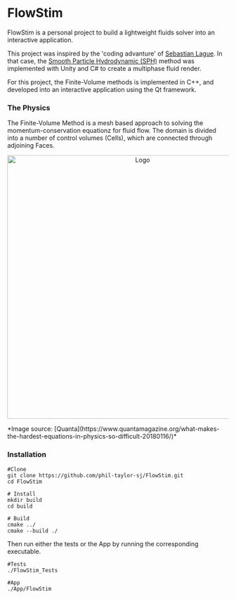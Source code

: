 # FlowStim

FlowStim is a personal project to build a lightweight fluids solver into an interactive application.

This project was inspired by the 'coding advanture' of [Sebastian Lague](https://www.youtube.com/watch?v=rSKMYc1CQHE). In that case, the [Smooth Particle Hydrodynamic (SPH)](https://en.wikipedia.org/wiki/Smoothed-particle_hydrodynamics) method was implemented with Unity and C# to create a multiphase fluid render.

For this project, the Finite-Volume methods is implemented in C++, and developed into an interactive application using the Qt framework.

### The Physics

The Finite-Volume Method is a mesh based approach to solving the momentum-conservation equationz for fluid flow. The domain is divided into a number of control volumes (Cells), which are connected through adjoining Faces.

<p align="center">
	<img src="https://www.quantamagazine.org/wp-content/uploads/2018/01/Navier-StokesEquation_560.jpg" alt="Logo" width="600"/>
</p>
*Image source: [Quanta](https://www.quantamagazine.org/what-makes-the-hardest-equations-in-physics-so-difficult-20180116/)*

### Installation

```
#Clone
git clone https://github.com/phil-taylor-sj/FlowStim.git
cd FlowStim

# Install
mkdir build
cd build

# Build
cmake ../
cmake --build ./
```

Then run either the tests or the App by running the corresponding executable.
```
#Tests
./FlowStim_Tests

#App
./App/FlowStim
```
